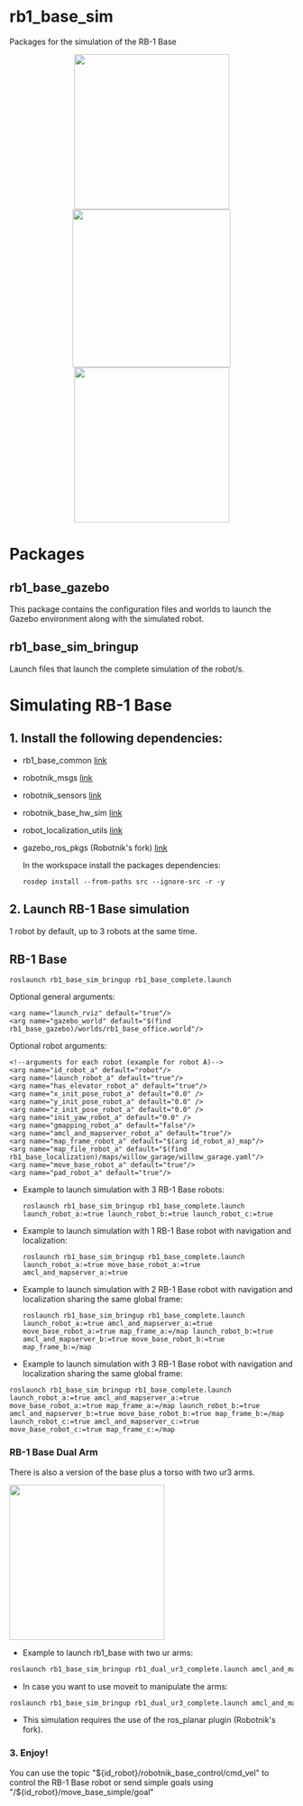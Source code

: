 rb1_base_sim
=============

Packages for the simulation of the RB-1 Base

<p align="center">
  <img src="https://robotnik.eu/wp-content/uploads/2020/05/Robotnik-RB-1_Base-01_.jpg" width="275" />

  <img src="https://robotnik.eu/wp-content/uploads/2020/05/Robotnik_RB-1-Base_02_.jpg" width="280" />
    <img src="https://robotnik.eu/wp-content/uploads/2020/05/Robotnik_RB-1-BASE_03_.jpg" width="275" />
</p>


<h1> Packages </h1>

<h2>rb1_base_gazebo</h2>

This package contains the configuration files and worlds to launch the Gazebo environment along with the simulated robot.

<h2>rb1_base_sim_bringup</h2>

Launch files that launch the complete simulation of the robot/s.



<h1>Simulating RB-1 Base</h1>

## 1. Install the following dependencies:
  - rb1_base_common [link](https://github.com/RobotnikAutomation/rb1_base_common)
  - robotnik_msgs [link](https://github.com/RobotnikAutomation/robotnik_msgs)
  - robotnik_sensors [link](https://github.com/RobotnikAutomation/robotnik_sensors)
  - robotnik_base_hw_sim [link](https://github.com/RobotnikAutomation/robotnik_base_hw_sim)
  - robot_localization_utils [link](https://github.com/RobotnikAutomation/robot_localization_utils)
  - gazebo_ros_pkgs (Robotnik's fork) [link](https://github.com/RobotnikAutomation/gazebo_ros_pkgs)

    In the workspace install the packages dependencies:
    ```
    rosdep install --from-paths src --ignore-src -r -y
    ```  

## 2. Launch RB-1 Base simulation

1 robot by default, up to 3 robots at the same time.

## RB-1 Base
  ```
  roslaunch rb1_base_sim_bringup rb1_base_complete.launch
  ```

  Optional general arguments:
  ```
  <arg name="launch_rviz" default="true"/>
  <arg name="gazebo_world" default="$(find rb1_base_gazebo)/worlds/rb1_base_office.world"/>
  ```
  Optional robot arguments:
  ```
  <!--arguments for each robot (example for robot A)-->
  <arg name="id_robot_a" default="robot"/>
  <arg name="launch_robot_a" default="true"/>
  <arg name="has_elevator_robot_a" default="true"/>
  <arg name="x_init_pose_robot_a" default="0.0" />
  <arg name="y_init_pose_robot_a" default="0.0" />
  <arg name="z_init_pose_robot_a" default="0.0" />
  <arg name="init_yaw_robot_a" default="0.0" />
  <arg name="gmapping_robot_a" default="false"/>
  <arg name="amcl_and_mapserver_robot_a" default="true"/>
  <arg name="map_frame_robot_a" default="$(arg id_robot_a)_map"/>
  <arg name="map_file_robot_a" default="$(find rb1_base_localization)/maps/willow_garage/willow_garage.yaml"/>
  <arg name="move_base_robot_a" default="true"/>
  <arg name="pad_robot_a" default="true"/>
  ```
- Example to launch simulation with 3 RB-1 Base robots:
  ```
  roslaunch rb1_base_sim_bringup rb1_base_complete.launch launch_robot_a:=true launch_robot_b:=true launch_robot_c:=true
  ```
- Example to launch simulation with 1 RB-1 Base robot with navigation and localization:
  ```
  roslaunch rb1_base_sim_bringup rb1_base_complete.launch launch_robot_a:=true move_base_robot_a:=true amcl_and_mapserver_a:=true
  ```
- Example to launch simulation with 2 RB-1 Base robot with navigation and localization sharing the same global frame:
  ```
  roslaunch rb1_base_sim_bringup rb1_base_complete.launch launch_robot_a:=true amcl_and_mapserver_a:=true move_base_robot_a:=true map_frame_a:=/map launch_robot_b:=true amcl_and_mapserver_b:=true move_base_robot_b:=true map_frame_b:=/map
  ```
- Example to launch simulation with 3 RB-1 Base robot with navigation and localization sharing the same global frame:
```
roslaunch rb1_base_sim_bringup rb1_base_complete.launch launch_robot_a:=true amcl_and_mapserver_a:=true move_base_robot_a:=true map_frame_a:=/map launch_robot_b:=true amcl_and_mapserver_b:=true move_base_robot_b:=true map_frame_b:=/map launch_robot_c:=true amcl_and_mapserver_c:=true move_base_robot_c:=true map_frame_c:=/map
```

### RB-1 Base Dual Arm

There is also a version of the base plus a torso with two ur3 arms.

  <img src="https://robotnik.eu/wp-content/uploads/2020/11/rb1_dual_ur3_gazebo.png" width="275" />

- Example to launch rb1_base with two ur arms:
```bash
roslaunch rb1_base_sim_bringup rb1_dual_ur3_complete.launch amcl_and_mapserver:=true move_base:=true
```

- In case you want to use moveit to manipulate the arms:
```bash
roslaunch rb1_base_sim_bringup rb1_dual_ur3_complete.launch amcl_and_mapserver:=true move_base:=true moveit_movegroup:=true
```
* This simulation requires the use of the ros_planar plugin (Robotnik's fork).

### 3. Enjoy!
 You can use the topic "${id_robot}/robotnik_base_control/cmd_vel" to control the RB-1 Base robot or send simple goals using "/${id_robot}/move_base_simple/goal"
